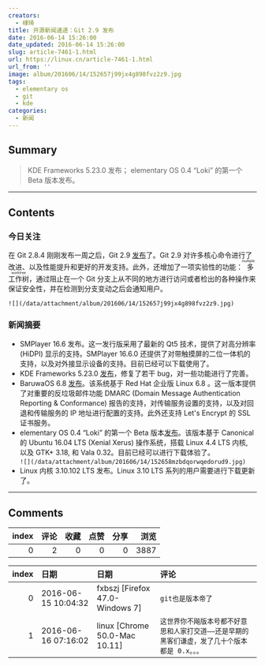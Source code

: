 ```yaml
---
creators:
  - 棣琦
title: 开源新闻速递：Git 2.9 发布
date: 2016-06-14 15:26:00
date_updated: 2016-06-14 15:26:00
slug: article-7461-1.html
url: https://linux.cn/article-7461-1.html
url_from: ''
image: album/201606/14/152657j99jx4g898fvz2z9.jpg
tags:
  - elementary os
  - git
  - kde
categories:
  - 新闻
---
```


## Summary

> KDE Frameworks 5.23.0 发布；
> elementary OS 0.4 “Loki” 的第一个 Beta 版本发布。

***

<!-- more -->

## Contents

### 今日关注

在 Git 2.8.4 刚刚发布一周之后，Git 2.9 [发布](https://raw.githubusercontent.com/git/git/master/Documentation/RelNotes/2.9.0.txt)了。Git 2.9 对许多核心命令进行了改进、以及性能提升和更好的开发支持。此外，还增加了一项实验性的功能：<ruby> 多工作树 <rp>  （ </rp> <rt>  multiple worktree </rt> <rp>  ） </rp></ruby>，通过阻止在一个 Git 分支上从不同的地方进行访问或者检出的各种操作来保证安全性，并在检测到分支变动之后会通知用户。

`![](/data/attachment/album/201606/14/152657j99jx4g898fvz2z9.jpg)`

### 新闻摘要

* SMPlayer 16.6 发布。这一发行版采用了最新的 Qt5 技术，提供了对高分辨率 (HiDPI) 显示的支持。SMPlayer 16.6.0 还提供了对带触摸屏的二位一体机的支持，以及对外接显示设备的支持。目前已经可以下载使用了。
* KDE Frameworks 5.23.0 [发布](https://www.kde.org/announcements/kde-frameworks-5.23.0.php)，修复了若干 bug，对一些功能进行了完善。
* BaruwaOS 6.8 [发布](https://www.baruwa.org/blog/2016/06/13/baruwaos-6.8-released/)。该系统基于 Red Hat 企业版 Linux 6.8 。这一版本提供了对重要的反垃圾邮件功能 DMARC (Domain Message Authentication Reporting & Conformance) 报告的支持，对传输服务设置的支持，以及对回退和传输服务的 IP 地址进行配置的支持。此外还支持 Let's Encrypt 的 SSL 证书服务。
* elementary OS 0.4 “Loki” 的第一个 Beta 版本[发布](http://blog.elementary.io/post/145881464631/loki-beta)。该版本基于 Canonical 的 Ubuntu 16.04 LTS (Xenial Xerus) 操作系统，搭载 Linux 4.4 LTS 内核, 以及 GTK+ 3.18, 和 Vala 0.32。目前已经可以进行下载体验了。  
`![](/data/attachment/album/201606/14/152658mzbdqorwqedorud9.jpg)`
* Linux 内核 3.10.102 LTS 发布。Linux 3.10 LTS 系列的用户需要进行下载更新了。

***

## Comments


|   index |   评论 |   收藏 |   点赞 |   分享 |   浏览 |
|--------:|-------:|-------:|-------:|-------:|-------:|
|       0 |      2 |      0 |      0 |      0 |   3887 |

|   index | 日期                | 日期                            | 评论                                                                                           |
|--------:|:--------------------|:--------------------------------|:-----------------------------------------------------------------------------------------------|
|       0 | 2016-06-15 10:04:32 | fxbszj [Firefox 47.0-Windows 7] | `git也是版本帝了`                                                                              |
|       1 | 2016-06-16 07:16:02 | linux [Chrome 50.0-Mac 10.11]   | `这世界你不飚版本号都不好意思和人家打交道——还是早期的黑客们谦虚，发了几十个版本都是 0.x。。。` |
